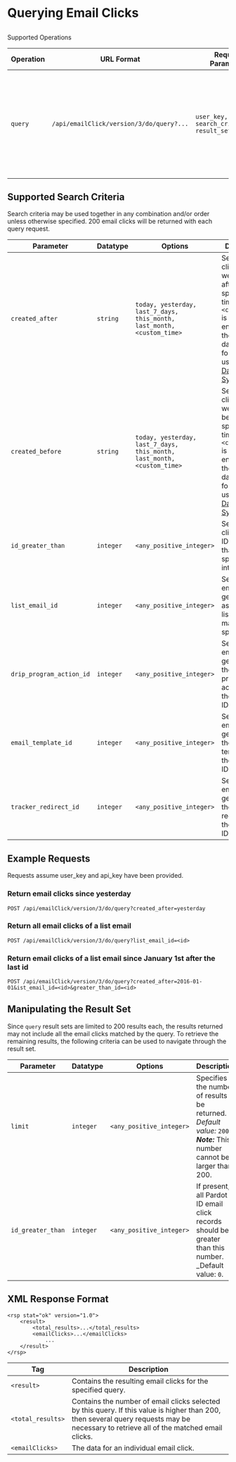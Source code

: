 
# Querying Email Clicks


##
[](#supported-operations-a-name-supported-operations-id-supported-operations-a-)Supported Operations<a name="25691-supported-operations" id="supported-operations"></a>

| **Operation** | **URL Format**                             | **Required Parameters** | **Description**  |
| ------------- | ------------------------------------------ | ----------------------- | -----------------|
| `query` | `/api/emailClick/version/3/do/query?...` | `user_key, api_key, search_criteria, result_set_criteria` | Returns the email clicks matching the specified criteria parameters. Also see [email clicks](../object-field-references#email-clicks) in [Object Field References](../object-field-references). |

## [](#supported-search-criteria-)Supported Search Criteria

Search criteria may be used together in any combination and/or order unless otherwise specified. 200 email clicks will be returned with each query request.

| **Parameter** | **Datatype**                               | **Options**             | **Description**  |
| ------------- | ------------------------------------------ | ----------------------- | -----------------|
| `created_after` | `string` | `today, yesterday, last_7_days, this_month, last_month, <custom_time>` | Selects email clicks that were created after the specified time. If a `<custom_time>` is used, ensure that the specified date is formatted using [GNU Date Input Syntax](http://www.gnu.org/software/tar/manual/html_node/Date-input-formats.html). |
| `created_before` | `string` | `today, yesterday, last_7_days, this_month, last_month, <custom_time>` | Selects email clicks that were created before the specified time. If a `<custom_time>` is used, ensure that the specified date is formatted using [GNU Date Input Syntax](http://www.gnu.org/software/tar/manual/html_node/Date-input-formats.html). |
| `id_greater_than` | `integer` | `<any_positive_integer>` | Selects email clicks with IDs greater than the specified integer. |
| `list_email_id` | `integer` | `<any_positive_integer>` | Selects only email clicks generated by assets whose list email matches the specified ID. |
| `drip_program_action_id` | `integer` | `<any_positive_integer>` | Selects only email clicks generated by the drip program action with the specified ID. |
| `email_template_id` | `integer` | `<any_positive_integer>` | Selects only email clicks generated by the email template with the specified ID. |
| `tracker_redirect_id` | `integer` | `<any_positive_integer>` | Selects only email clicks generated by the tracker redirect with the specified ID. |


## [](#example-requests-)Example Requests

Requests assume user_key and api_key have been provided.

### Return email clicks since yesterday
```
POST /api/emailClick/version/3/do/query?created_after=yesterday
```

### Return all email clicks of a list email
```
POST /api/emailClick/version/3/do/query?list_email_id=<id>
```

### Return email clicks of a list email since January 1st after the last id
```
POST /api/emailClick/version/3/do/query?created_after=2016-01-01&ist_email_id=<id>&greater_than_id=<id>
```

## [](#manipulating-the-result-set-)Manipulating the Result Set

Since `query` result sets are limited to 200 results each, the results returned may not include all the email clicks matched by the query. To retrieve the remaining results, the following criteria can be used to navigate through the result set.

| **Parameter** | **Datatype**                               | **Options**             | **Description**  |
| ------------- | ------------------------------------------ | ----------------------- | -----------------|
| `limit` | `integer` | `<any_positive_integer>` | Specifies the number of results to be returned. _Default value:_ `200`. **_Note:_** This number cannot be larger than 200. |
| `id_greater_than` | `integer` | `<any_positive_integer>` | If present, all Pardot ID email click records should be greater than this number. _Default value: `0`. |

## [](#xml-response-format-)XML Response Format

```
<rsp stat="ok" version="1.0">
    <result>
        <total_results>...</total_results>
        <emailClicks>...</emailClicks>
            ...
    </result>
</rsp>
```

| **Tag** | **Description** |
| ------- | --------------- |
| `<result>` | Contains the resulting email clicks for the specified query. |
| `<total_results>` | Contains the number of email clicks selected by this query. If this value is higher than 200, then several query requests may be necessary to retrieve all of the matched email clicks. |
| `<emailClicks>` | The data for an individual email click. 